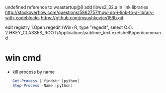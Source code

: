 undefined reference to wsastartup@8
add libws2_32.a in link libraries
http://stackoverflow.com/questions/5862757/how-do-i-link-to-a-library-with-codeblocks
https://github.com/msushkov/cs156b.git


edit registry
1.Open regedit (Win+R, type "regedit", select OK).
2.HKEY_CLASSES_ROOT\Applications\sublime_text.exe\shell\open\command

# win cmd

- kill process by name

  ```powershell
  Get-Process | findstr [python]
  Stop-Process -Name [python]
  ```

